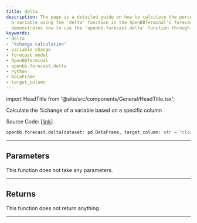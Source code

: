 ```yaml
---
title: delta
description: The page is a detailed guide on how to calculate the percent change of
  a variable using the 'delta' function in the OpenBBTerminal's forecast model. It
  demonstrates how to use the 'openbb.forecast.delta' function through Python code.
keywords:
- delta
- '%change calculation'
- variable change
- forecast model
- OpenBBTerminal
- openbb.forecast.delta
- Python
- DataFrame
- target_column
---
```


import HeadTitle from '@site/src/components/General/HeadTitle.tsx';

<HeadTitle title="forecast.delta - Reference | OpenBB SDK Docs" />

Calculate the %change of a variable based on a specific column

Source Code: [[link](https://github.com/OpenBB-finance/OpenBBTerminal/tree/main/openbb_terminal/forecast/forecast_model.py#L335)]

```python
openbb.forecast.delta(dataset: pd.DataFrame, target_column: str = "close")
```

---

## Parameters

This function does not take any parameters.

---

## Returns

This function does not return anything

---
